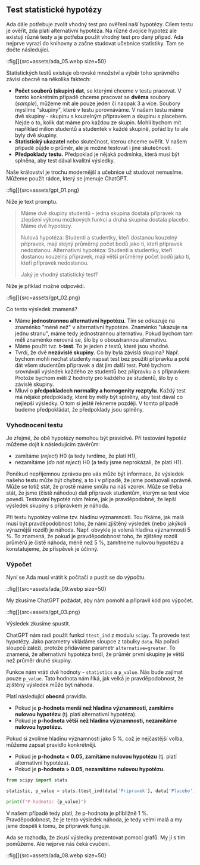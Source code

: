 ## Test statistické hypotézy

Ada dále potřebuje zvolit vhodný test pro ověření naší hypotézy. Cílem testu je ověřit, zda platí alternativní hypotéza. Na různé dvojice hypotéz ale existují různé testy a je potřeba použít vhodný test pro daný případ. Ada nejprve vyrazí do knihovny a začne studovat učebnice statistiky. Tam se dočte následující.

::fig[]{src=assets/ada_05.webp size=50}

Statistických testů existuje obrovské množství a výběr toho správného závisí obecně na několika faktech:

- **Počet souborů (skupin) dat**, se kterými chceme v testu pracovat. V tomto konkrétním případě chceme pracovat se **dvěma** soubory (*sample*), můžeme mít ale pouze jeden či naopak 3 a více. Soubory myslíme "skupiny", které v testu porovnáváme. V našem testu máme dvě skupiny - skupinu s kouzelným přípravkem a skupinu s placebem. Nejde o to, kolik dat máme pro každou ze skupin. Mohli bychom mít například milion studentů a studentek v každé skupině, pořád by to ale byly dvě skupiny.
- **Statistický ukazatel** nebo skutečnost, kterou chceme ověřit. V našem případě půjde o průměr, ale je možné testovat i jiné skutečnosti.
- **Předpoklady testu.** Předpoklad je nějaká podmínka, která musí být splněna, aby test dával kvalitní výsledky.

Naše království je trochu modernější a učebnice už studovat nemusíme. Můžeme použít rádce, který se jmenuje ChatGPT.

::fig[]{src=assets/gpt_01.png}

Níže je text promptu.

> Máme dvě skupiny studentů - jedna skupina dostala přípravek na zlepšení výkonu mozkových funkcí a druhá skupina dostala placebo. Máme dvě hypotézy.
>
> Nulová hypotéza: Studenti a studentky, kteří dostanou kouzelný přípravek, mají stejný průměrný počet bodů jako ti, kteří přípravek nedostanou.
> Alternativní hypotéza: Studenti a studentky, kteří dostanou kouzelný přípravek, mají větší průměrný počet bodů jako ti, kteří přípravek nedostanou.
>
> Jaký je vhodný statistický test?

Níže je příklad možné odpovědi.

::fig[]{src=assets/gpt_02.png}

Co tento výsledek znamená?

- Máme **jednostrannou alternativní hypotézu**. Tím se odkazuje na znaménko "méně než" v alternativní hypotéze. Znaménko "ukazuje na jednu stranu", máme tedy jednostrannou alternativu. Pokud bychom tam měli znaménko nerovná se, šlo by o oboustrannou alternativu.
- Máme použít tvz. **t-test**. To je jeden z testů, které jsou vhodné.
- Tvrdí, že dvě **nezávislé skupiny**. Co by byla závislá skupina? Např. bychom mohli nechat studenty napsat test bez použití přípravku a poté dát všem studentům přípravek a dát jim další test. Poté bychom srovnávali výsledek každého ze studentů bez přípravku a s přípravkem. Protože bychom měli 2 hodnoty pro každého ze studentů, šlo by o závislé skupiny.
- Mluví o **předpokladech normality a homogenity rozptylu**. Každý test má nějaké předpoklady, které by měly být splněny, aby test dával co nejlepší výsledky. O tom si ještě řekneme později. V tomto případě budeme předpokládat, že předpoklady jsou splněny.

### Vyhodnocení testu

Je zřejmé, že obě hypotézy nemohou být pravidivé. Při testování hypotéz můžeme dojít k následujícím závěrům:

* zamítáme (*reject*) H0 (a tedy tvrdíme, že platí H1),
* nezamítáme (*do not reject*) H0 (a tedy jsme neprokázali, že platí H1).

Poněkud nepříjemnou zprávou pro vás může být informace, že výsledek našeho testu může být chybný, a to i v případě, že jsme postuovali správně. Může se totiž stát, že prostě máme smůlu na náš vzorek. Může se třeba stát, že jsme (čistě náhodou) dali přípravek studentům, kterým se test více povedl. Testování hypotéz nám řekne, jak je pravděpodobné, že lepší výsledek skupiny s přípravkem je náhoda.

Při testu hypotézy volíme tzv. hladinu významnosti. Tou říkáme, jak malá musí být pravděpodobnost toho, že námi zjištěný výsledek (nebo jakýkoli výraznější rozdíl) je náhoda. Např. obvykle je volená hladina významnosti 5 %. To znamená, že pokud je pravděpodobnost toho, že zjištěný rozdíl průměrů je čistě náhoda, méně než 5 %, zamítneme nulovou hypotézu a konstatujeme, že příspěvek je účinný.

### Výpočet

Nyní se Ada musí vrátit k počítači a pustit se do výpočtu.

::fig[]{src=assets/ada_09.webp size=50}

My zkusíme ChatGPT požádat, aby nám pomohl a připravil kód pro výpočet.

::fig[]{src=assets/gpt_03.png}

Výsledek zkusíme spustit.

ChatGPT nám radí použít funkci `ttest_ind` z modulu `scipy`. Ta provede test hypotézy. Jako parametry vkládáme sloupce z tabulky `data`. Na pořadí sloupců záleží, protože přidáváme parametr `alternative=greater`. To znamená, že alternativní hypotéza tvrdí, že průměr první skupiny je větší než průměr druhé skupiny.

Funkce nám vrátí dvě hodnoty - `statistics` a `p_value`. Nás bude zajímat pouze `p_value`. Tato hodnota nám říká, jak velká je pravděpodobnost, že zjištěný výsledek může být náhoda.

Platí následující **obecná** pravidla.

- Pokud je **p-hodnota menší než hladina významnosti, zamítáme nulovou hypotézu** (tj. platí alternativní hypotéza).
- Pokud je **p-hodnota větší než hladina významnosti, nezamítáme nulovou hypotézu.**

Pokud si zvolíme hladinu významnosti jako 5 %, což je nejčastější volba, můžeme zapsat pravidlo konkrétněji.

- Pokud je **p-hodnota < 0.05, zamítáme nulovou hypotézu** (tj. platí alternativní hypotéza).
- Pokud je **p-hodnota > 0.05, nezamítáme nulovou hypotézu.**


```python
from scipy import stats

statistic, p_value = stats.ttest_ind(data['Pripravek'], data['Placebo'], alternative='greater')

print(f"P-hodnota: {p_value}")
```

V našem případě tedy platí, že p-hodnota je přibližně 1 %. Pravděpodobnost, že je tento výsledek náhoda, je tedy velmi malá a my jsme dospěli k tomu, že přípravek funguje.


Ada se rozhodla, že zkusí výsledky prezentovat pomocí grafů. My jí s tím pomůžeme. Ale nejprve nás čeká cvučení.

::fig[]{src=assets/ada_08.webp size=50}
